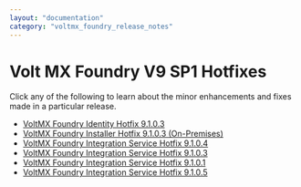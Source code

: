 ```yaml
---
layout: "documentation"
category: "voltmx_foundry_release_notes"
---
```

                           

Volt MX  Foundry V9 SP1 Hotfixes
==============================

Click any of the following to learn about the minor enhancements and fixes made in a particular release.

*   [VoltMX Foundry Identity Hotfix 9.1.0.3](IdentityHotFix9.1.0.3.html)
*   [VoltMX Foundry Installer Hotfix 9.1.0.3 (On-Premises)](InstallerHotFix9.1.0.3.html)
*   [VoltMX Foundry Integration Service Hotfix 9.1.0.4](IntegrationHotFix9.1.0.4.html)
*   [VoltMX Foundry Integration Service Hotfix 9.1.0.3](IntegrationHotFix9.1.0.3.html)
*   [VoltMX Foundry Integration Service Hotfix 9.1.0.1](IntegrationHotFix9.1.0.1.html)
*   [VoltMX Foundry Integration Service Hotfix 9.1.0.5](IntegrationHotFix9.1.0.5.html)

